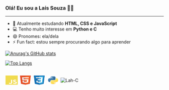 ### Olá! Eu sou a Laís Souza 👋🏽
****

- 🌱 Atualmente estudando **HTML, CSS e JavaScript**
- :computer: Tenho muito interesse em **Python e C**
- 😄 Pronomes: ela/dela
- ⚡ Fun fact: estou sempre procurando algo para aprender



[![Anurag's GitHub stats](https://github-readme-stats.vercel.app/api?username=LaisSouza1&hide=prs,issues&count_private=true&show_icons=true&theme=blue-green&layout=compact)](https://github.com/anuraghazra/github-readme-stats)

[![Top Langs](https://github-readme-stats.vercel.app/api/top-langs/?username=LaisSouza1&layout=compact&theme=blue-green)](https://github.com/anuraghazra/github-readme-stats)

<div style="display: inline_block"><br>
  <img align="center" alt="Rafa-Js" height="30" width="40" src="https://raw.githubusercontent.com/devicons/devicon/master/icons/javascript/javascript-plain.svg">
  <img align="center" alt="Rafa-HTML" height="30" width="40" src="https://raw.githubusercontent.com/devicons/devicon/master/icons/html5/html5-original.svg">
  <img align="center" alt="Rafa-CSS" height="30" width="40" src="https://raw.githubusercontent.com/devicons/devicon/master/icons/css3/css3-original.svg">
  <img align="center" alt="Rafa-Python" height="30" width="40" src="https://raw.githubusercontent.com/devicons/devicon/master/icons/python/python-original.svg">
  <img align="center" alt="Lah-C" height="30" width="40" src="https://cdn.jsdelivr.net/gh/devicons/devicon/icons/c/c-original.svg" />
  


